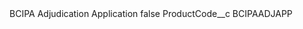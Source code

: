 <?xml version="1.0" encoding="UTF-8"?>
<CustomMetadata xmlns="http://soap.sforce.com/2006/04/metadata" xmlns:xsi="http://www.w3.org/2001/XMLSchema-instance" xmlns:xsd="http://www.w3.org/2001/XMLSchema">
    <label>BCIPA Adjudication Application</label>
    <protected>false</protected>
    <values>
        <field>ProductCode__c</field>
        <value xsi:type="xsd:string">BCIPAADJAPP</value>
    </values>
</CustomMetadata>
